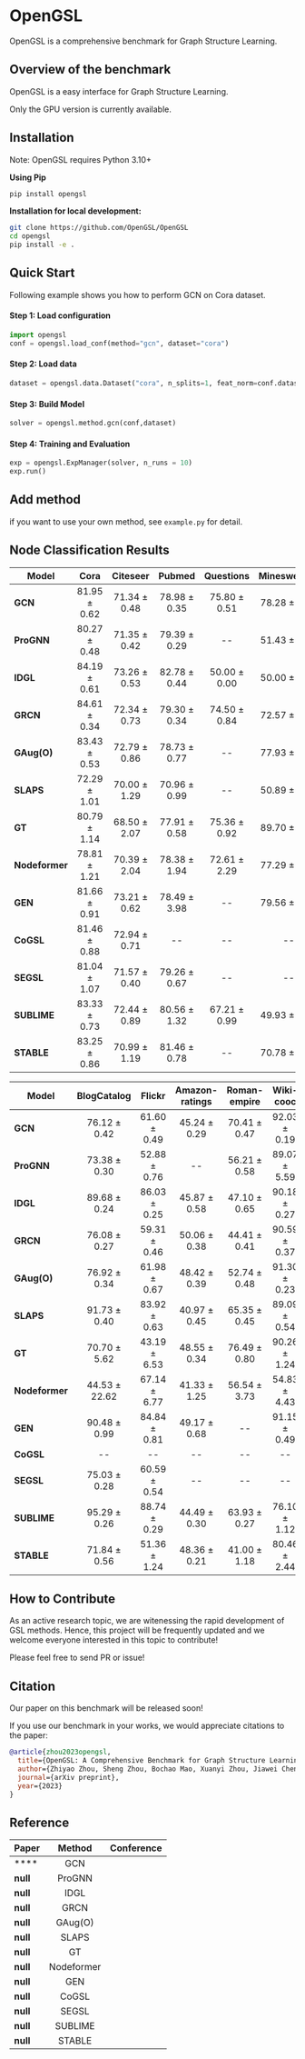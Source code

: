 # OpenGSL
OpenGSL is a comprehensive benchmark for Graph Structure Learning.

## Overview of the benchmark
OpenGSL is a easy interface for Graph Structure Learning.

Only the GPU version is currently available.


## Installation
Note: OpenGSL requires Python 3.10+

**Using Pip**
``` bash
pip install opengsl
```

**Installation for local development:**
``` bash
git clone https://github.com/OpenGSL/OpenGSL
cd opengsl
pip install -e .
```

## Quick Start
Following example shows you how to perform GCN on Cora dataset. 

#### Step 1: Load configuration
``` python
import opengsl
conf = opengsl.load_conf(method="gcn", dataset="cora")
```

#### Step 2: Load data
``` python
dataset = opengsl.data.Dataset("cora", n_splits=1, feat_norm=conf.dataset['feat_norm'])
```

#### Step 3: Build Model
``` python
solver = opengsl.method.gcn(conf,dataset)
```

#### Step 4: Training and Evaluation
``` python
exp = opengsl.ExpManager(solver, n_runs = 10)
exp.run()
```

## Add method
if you want to use your own method, see `example.py` for detail.


## Node Classification Results
| **Model**      | **Cora**     | **Citeseer** | **Pubmed**   | **Questions** | **Minesweeper** |
|----------------|:------------:|:------------:|:------------:|:-------------:|:---------------:|
| **GCN**        | 81.95 ± 0.62 | 71.34 ± 0.48 | 78.98 ± 0.35 | 75.80 ± 0.51  | 78.28 ± 0.44    |
| **ProGNN**     | 80.27 ± 0.48 | 71.35 ± 0.42 | 79.39 ± 0.29 | --            | 51.43 ± 2.22    |
| **IDGL**       | 84.19 ± 0.61 | 73.26 ± 0.53 | 82.78 ± 0.44 | 50.00 ± 0.00  | 50.00 ± 0.00    |
| **GRCN**       | 84.61 ± 0.34 | 72.34 ± 0.73 | 79.30 ± 0.34 | 74.50 ± 0.84  | 72.57 ± 0.49    |
| **GAug(O)**    | 83.43 ± 0.53 | 72.79 ± 0.86 | 78.73 ± 0.77 | --            | 77.93 ± 0.64    |
| **SLAPS**      | 72.29 ± 1.01 | 70.00 ± 1.29 | 70.96 ± 0.99 | --            | 50.89 ± 1.72    |
| **GT**         | 80.79 ± 1.14 | 68.50 ± 2.07 | 77.91 ± 0.58 | 75.36 ± 0.92  | 89.70 ± 0.28    |
| **Nodeformer** | 78.81 ± 1.21 | 70.39 ± 2.04 | 78.38 ± 1.94 | 72.61 ± 2.29  | 77.29 ± 1.71    |
| **GEN**        | 81.66 ± 0.91 | 73.21 ± 0.62 | 78.49 ± 3.98 | --            | 79.56 ± 1.09    |
| **CoGSL**      | 81.46 ± 0.88 | 72.94 ± 0.71 | --           | --            | --              |
| **SEGSL**      | 81.04 ± 1.07 | 71.57 ± 0.40 | 79.26 ± 0.67 | --            | --              |
| **SUBLIME**    | 83.33 ± 0.73 | 72.44 ± 0.89 | 80.56 ± 1.32 | 67.21 ± 0.99  | 49.93 ± 1.36    |
| **STABLE**     | 83.25 ± 0.86 | 70.99 ± 1.19 | 81.46 ± 0.78 | --            | 70.78 ± 0.27    |


| **Model**      | **BlogCatalog** | **Flickr**   | **Amazon-ratings** | **Roman-empire** | **Wiki-cooc**  |
|----------------|:---------------:|:------------:|:------------------:|:----------------:|:--------------:|
| **GCN**        | 76.12 ± 0.42    | 61.60 ± 0.49 | 45.24 ± 0.29       | 70.41 ± 0.47     | 92.03 ± 0.19   |
| **ProGNN**     | 73.38 ± 0.30    | 52.88 ± 0.76 | --                 | 56.21 ± 0.58     | 89.07 ± 5.59   |
| **IDGL**       | 89.68 ± 0.24    | 86.03 ± 0.25 |  45.87 ± 0.58      | 47.10 ± 0.65     |  90.18 ± 0.27  |
| **GRCN**       | 76.08 ± 0.27    | 59.31 ± 0.46 | 50.06 ± 0.38       | 44.41 ± 0.41     | 90.59 ± 0.37   |
| **GAug(O)**    | 76.92 ± 0.34    | 61.98 ± 0.67 | 48.42 ± 0.39       | 52.74 ± 0.48     | 91.30 ± 0.23   |
| **SLAPS**      | 91.73 ± 0.40    | 83.92 ± 0.63 | 40.97 ± 0.45       | 65.35 ± 0.45     | 89.09 ± 0.54   |
| **GT**         | 70.70 ± 5.62    | 43.19 ± 6.53 | 48.55 ± 0.34       | 76.49 ± 0.80     | 90.26 ± 1.24   |
| **Nodeformer** | 44.53 ± 22.62   | 67.14 ± 6.77 | 41.33 ± 1.25       | 56.54 ± 3.73     | 54.83 ± 4.43   |
| **GEN**        | 90.48 ± 0.99    | 84.84 ± 0.81 | 49.17 ± 0.68       | --               | 91.15 ± 0.49   |
| **CoGSL**      | --              | --           | --                 | --               | --             |
| **SEGSL**      | 75.03 ± 0.28    | 60.59 ± 0.54 | --                 | --               | --             |
| **SUBLIME**    | 95.29 ± 0.26    | 88.74 ± 0.29 | 44.49 ± 0.30       | 63.93 ± 0.27     | 76.10 ± 1.12   |
| **STABLE**     | 71.84 ± 0.56    | 51.36 ± 1.24 | 48.36 ± 0.21       | 41.00 ± 1.18     | 80.46 ± 2.44   |

## How to Contribute
As an active research topic, we are witenessing the rapid development of GSL methods.
Hence, this project will be frequently updated and we welcome everyone interested in this topic to contribute! 

Please feel free to send PR or issue!

## Citation
Our paper on this benchmark will be released soon!

If you use our benchmark in your works, we would appreciate citations to the paper:

```bibtex
@article{zhou2023opengsl,
  title={OpenGSL: A Comprehensive Benchmark for Graph Structure Learning},
  author={Zhiyao Zhou, Sheng Zhou, Bochao Mao, Xuanyi Zhou, Jiawei Chen, Qiaoyu Tan, Daochen Zha, Can Wang, Yan Feng, Chun Chen},
  journal={arXiv preprint},
  year={2023}
}
```

## Reference

| **Paper** | **Method** | **Conference** |
|---------|:----------:|:--------------:|
| ****      | GCN        |                |
| **null**  | ProGNN     |                |
| **null**  | IDGL       |                |
| **null**  | GRCN       |                |
| **null**  | GAug(O)    |                |
| **null**  | SLAPS      |                |
| **null**  | GT         |                |
| **null**  | Nodeformer |                |
| **null**  | GEN        |                |
| **null**  | CoGSL      |                |
| **null**  | SEGSL      |                |
| **null**  | SUBLIME    |                |
| **null**  | STABLE     |                |